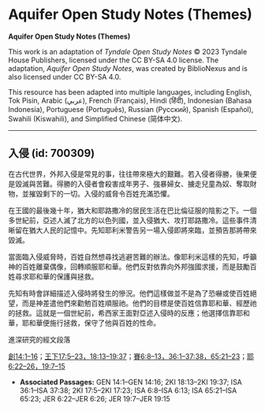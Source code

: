 # Aquifer Open Study Notes (Themes)

**Aquifer Open Study Notes (Themes)**

This work is an adaptation of *Tyndale Open Study Notes* © 2023 Tyndale House Publishers, licensed under the CC BY\-SA 4\.0 license. The adaptation, *Aquifer Open Study Notes*, was created by BiblioNexus and is also licensed under CC BY\-SA 4\.0\.

This resource has been adapted into multiple languages, including English, Tok Pisin, Arabic (عربي), French (Français), Hindi (हिंदी), Indonesian (Bahasa Indonesia), Portuguese (Português), Russian (Русский), Spanish (Español), Swahili (Kiswahili), and Simplified Chinese (简体中文).



--------------------------------

## 入侵 (id: 700309)

在古代世界，外邦入侵是常見的事，往往帶來極大的艱難。若入侵者得勝，後果便是毀滅與苦難。得勝的入侵者會殺害成年男子、強暴婦女、擄走兒童為奴、奪取財物，並摧毀剩下的一切。入侵的威脅令百姓充滿恐懼。

在王國的最後幾十年，猶大和耶路撒冷的居民生活在巴比倫征服的陰影之下。一個多世紀前，亞述人滅了北方的以色列國，並入侵猶大、攻打耶路撒冷。這些事件清晰留在猶大人民的記憶中。先知耶利米警告另一場入侵即將來臨，並預告那將帶來毀滅。

當面臨入侵威脅時，百姓自然想尋找逃避苦難的辦法。像耶利米這樣的先知，呼籲神的百姓離棄偶像，回轉順服耶和華。他們反對依靠向外邦強國求援，而是鼓勵百姓尋求耶和華的保護與拯救。

先知有時會詳細描述入侵時將發生的慘況。他們這樣做並不是為了恐嚇或使百姓絕望，而是神差遣他們來勸勉百姓順服祂。他們的目標是使百姓信靠耶和華、經歷祂的拯救。這就是一個世紀前，希西家王面對亞述入侵時的反應；他選擇信靠耶和華，耶和華便施行拯救，保守了他與百姓的性命。

進深研究的經文段落

[創14:1–16](https://ref.ly/Gen14:1-Gen14:16)；[王下17:5–23，](https://ref.ly/2Kgs17:5-2Kgs17:23)[18:13–19:37](https://ref.ly/2Kgs18:13-2Kgs19:37)；[賽6:8–13，](https://ref.ly/Isa6:8-Isa6:13)[36:1–37:38，](https://ref.ly/Isa36:1-Isa37:38)[65:21–23](https://ref.ly/Isa65:21-Isa65:23)；[耶6:22–26，](https://ref.ly/Jer6:22-Jer6:26)[19:7–15](https://ref.ly/Jer19:7-Jer19:15)

* **Associated Passages:** GEN 14:1–GEN 14:16; 2KI 18:13–2KI 19:37; ISA 36:1–ISA 37:38; 2KI 17:5–2KI 17:23; ISA 6:8–ISA 6:13; ISA 65:21–ISA 65:23; JER 6:22–JER 6:26; JER 19:7–JER 19:15

